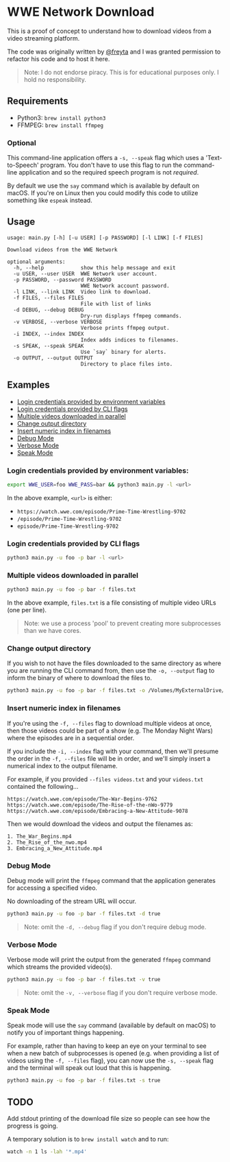 # WWE Network Download

This is a proof of concept to understand how to download videos from a video streaming platform.

The code was originally written by [@freyta](https://github.com/freyta/) and I was granted permission to refactor his code and to host it here.

> Note: I do not endorse piracy. This is for educational purposes only. I hold no responsibility.

## Requirements

- Python3: `brew install python3`
- FFMPEG: `brew install ffmpeg`

### Optional

This command-line application offers a `-s, --speak` flag which uses a 'Text-to-Speech' program. You don't have to use this flag to run the command-line application and so the required speech program is not _required_.

By default we use the `say` command which is available by default on macOS. If you're on Linux then you could modify this code to utilize something like `espeak` instead.

## Usage

```
usage: main.py [-h] [-u USER] [-p PASSWORD] [-l LINK] [-f FILES]

Download videos from the WWE Network

optional arguments:
  -h, --help            show this help message and exit
  -u USER, --user USER  WWE Network user account.
  -p PASSWORD, --password PASSWORD
                        WWE Network account password.
  -l LINK, --link LINK  Video link to download.
  -f FILES, --files FILES
                        File with list of links
  -d DEBUG, --debug DEBUG
                        Dry-run displays ffmpeg commands.
  -v VERBOSE, --verbose VERBOSE
                        Verbose prints ffmpeg output.
  -i INDEX, --index INDEX
                        Index adds indices to filenames.
  -s SPEAK, --speak SPEAK
                        Use `say` binary for alerts.
  -o OUTPUT, --output OUTPUT
                        Directory to place files into.
```

## Examples

- [Login credentials provided by environment variables](#login-credentials-provided-by-environment-variables)
- [Login credentials provided by CLI flags](#login-credentials-provided-by-CLI-flags)
- [Multiple videos downloaded in parallel](#multiple-videos-downloaded-in-parallel)
- [Change output directory](#change-output-directory)
- [Insert numeric index in filenames](#insert-numeric-index-in-filenames)
- [Debug Mode](#debug-mode)
- [Verbose Mode](#verbose-mode)
- [Speak Mode](#speak-mode)

### Login credentials provided by environment variables:

```bash
export WWE_USER=foo WWE_PASS=bar && python3 main.py -l <url>
```

In the above example, `<url>` is either:

- `https://watch.wwe.com/episode/Prime-Time-Wrestling-9702`
- `/episode/Prime-Time-Wrestling-9702`
- `episode/Prime-Time-Wrestling-9702`

### Login credentials provided by CLI flags

```bash
python3 main.py -u foo -p bar -l <url> 
```

### Multiple videos downloaded in parallel

```bash
python3 main.py -u foo -p bar -f files.txt
```

In the above example, `files.txt` is a file consisting of multiple video URLs (one per line).

> Note: we use a process 'pool' to prevent creating more subprocesses than we have cores.

### Change output directory

If you wish to not have the files downloaded to the same directory as where you are running the CLI command from, then use the `-o, --output` flag to inform the binary of where to download the files to.

```bash
python3 main.py -u foo -p bar -f files.txt -o /Volumes/MyExternalDrive/...
```

### Insert numeric index in filenames

If you're using the `-f, --files` flag to download multiple videos at once, then those videos could be part of a show (e.g. The Monday Night Wars) where the episodes are in a sequential order.

If you include the `-i, --index` flag with your command, then we'll presume the order in the `-f, --files` file will be in order, and we'll simply insert a numerical index to the output filename.

For example, if you provided `--files videos.txt` and your `videos.txt` contained the following...

```
https://watch.wwe.com/episode/The-War-Begins-9762
https://watch.wwe.com/episode/The-Rise-of-the-nWo-9779
https://watch.wwe.com/episode/Embracing-a-New-Attitude-9078
```

Then we would download the videos and output the filenames as:

```
1. The_War_Begins.mp4
2. The_Rise_of_the_nwo.mp4
3. Embracing_a_New_Attitude.mp4
```

### Debug Mode

Debug mode will print the `ffmpeg` command that the application generates for accessing a specified video.

No downloading of the stream URL will occur.

```bash
python3 main.py -u foo -p bar -f files.txt -d true
```

> Note: omit the `-d, --debug` flag if you don't require debug mode.

### Verbose Mode

Verbose mode will print the output from the generated `ffmpeg` command which streams the provided video(s).

```bash
python3 main.py -u foo -p bar -f files.txt -v true
```

> Note: omit the `-v, --verbose` flag if you don't require verbose mode.

### Speak Mode

Speak mode will use the `say` command (available by default on macOS) to notify you of important things happening. 

For example, rather than having to keep an eye on your terminal to see when a new batch of subprocesses is opened (e.g. when providing a list of videos using the `-f, --files` flag), you can now use the `-s, --speak` flag and the terminal will speak out loud that this is happening.

```bash
python3 main.py -u foo -p bar -f files.txt -s true
```

## TODO

Add stdout printing of the download file size so people can see how the progress is going.

A temporary solution is to `brew install watch` and to run:

```bash
watch -n 1 ls -lah '*.mp4'
```
